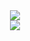<div align=center>
  <img src="https://capsule-render.vercel.app/api?type=waving&color=auto&height=200&section=header&text=Welcome_MinSeong_Github!&fontSize=50" />
</div>

<div align=center>
  <img src="https://img.shields.io/badge/Eclipse-#2C2255?style=flat&logo=로고이름&logoColor=white"/>
</div>
